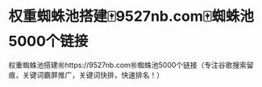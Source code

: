 # 权重蜘蛛池搭建🀄️9527nb.com🀄️蜘蛛池5000个链接

权重蜘蛛池搭建㊗️https://9527nb.com㊗️蜘蛛池5000个链接（专注谷歌搜索留痕，关键词霸屏推广，关键词快排，快速排名！）
